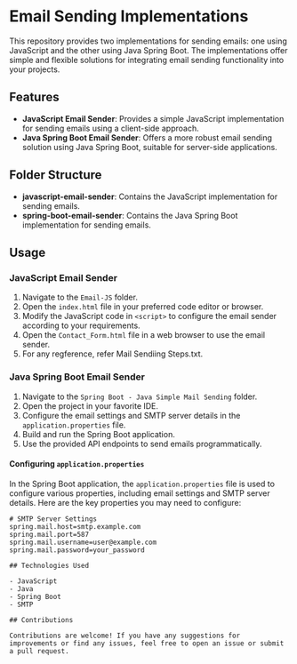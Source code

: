 # Email Sending Implementations

This repository provides two implementations for sending emails: one using JavaScript and the other using Java Spring Boot. The implementations offer simple and flexible solutions for integrating email sending functionality into your projects.

## Features

- **JavaScript Email Sender**: Provides a simple JavaScript implementation for sending emails using a client-side approach.
- **Java Spring Boot Email Sender**: Offers a more robust email sending solution using Java Spring Boot, suitable for server-side applications.

## Folder Structure

- **javascript-email-sender**: Contains the JavaScript implementation for sending emails.
- **spring-boot-email-sender**: Contains the Java Spring Boot implementation for sending emails.

## Usage

### JavaScript Email Sender

1. Navigate to the `Email-JS` folder.
2. Open the `index.html` file in your preferred code editor or browser.
3. Modify the JavaScript code in `<script>` to configure the email sender according to your requirements.
4. Open the `Contact_Form.html` file in a web browser to use the email sender.
5. For any regference, refer Mail Sendiing Steps.txt.

### Java Spring Boot Email Sender

1. Navigate to the `Spring Boot - Java Simple Mail Sending` folder.
2. Open the project in your favorite IDE.
3. Configure the email settings and SMTP server details in the `application.properties` file.
4. Build and run the Spring Boot application.
5. Use the provided API endpoints to send emails programmatically.

#### Configuring `application.properties`

In the Spring Boot application, the `application.properties` file is used to configure various properties, including email settings and SMTP server details. Here are the key properties you may need to configure:

```properties
# SMTP Server Settings
spring.mail.host=smtp.example.com
spring.mail.port=587
spring.mail.username=user@example.com
spring.mail.password=your_password

## Technologies Used

- JavaScript
- Java
- Spring Boot
- SMTP

## Contributions

Contributions are welcome! If you have any suggestions for improvements or find any issues, feel free to open an issue or submit a pull request.

